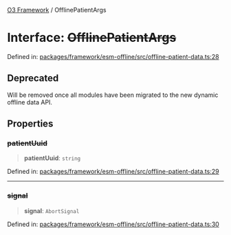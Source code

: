 [O3 Framework](../API.md) / OfflinePatientArgs

# Interface: ~~OfflinePatientArgs~~

Defined in: [packages/framework/esm-offline/src/offline-patient-data.ts:28](https://github.com/habeshabro/openmrs-esm-core/blob/main/packages/framework/esm-offline/src/offline-patient-data.ts#L28)

## Deprecated

Will be removed once all modules have been migrated to the new dynamic offline data API.

## Properties

### ~~patientUuid~~

> **patientUuid**: `string`

Defined in: [packages/framework/esm-offline/src/offline-patient-data.ts:29](https://github.com/habeshabro/openmrs-esm-core/blob/main/packages/framework/esm-offline/src/offline-patient-data.ts#L29)

***

### ~~signal~~

> **signal**: `AbortSignal`

Defined in: [packages/framework/esm-offline/src/offline-patient-data.ts:30](https://github.com/habeshabro/openmrs-esm-core/blob/main/packages/framework/esm-offline/src/offline-patient-data.ts#L30)
